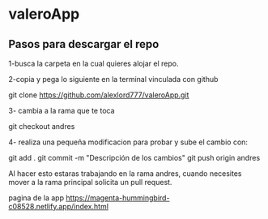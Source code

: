 # valeroApp

## Pasos para descargar el repo 

1-busca la carpeta en la cual quieres alojar el repo.

2-copia y pega lo siguiente en la terminal vinculada con github

git clone https://github.com/alexlord777/valeroApp.git

3- cambia a la rama que te toca

git checkout andres

4- realiza una pequeña modificacion para probar y sube el cambio con:

git add .
git commit -m "Descripción de los cambios"
git push origin andres

Al hacer esto estaras trabajando en la rama andres, cuando necesites mover a la rama principal solicita un pull request.


pagina de la app
https://magenta-hummingbird-c08528.netlify.app/index.html

